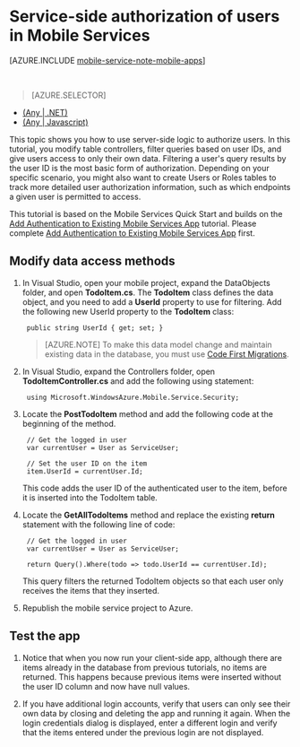 <properties
	pageTitle="Service-side authorization of users in a .NET backend mobile service | Windows Azure"
	description="Learn how to restrict access for authorize users in a .NET backend mobile service"
	services="mobile-services"
	documentationCenter="windows"
	authors="krisragh"
	manager="dwrede"
	editor=""/>

<tags
	ms.service="mobile-services"
	ms.date="12/09/2015"
	wacn.date=""/>

# Service-side authorization of users in Mobile Services

[AZURE.INCLUDE [mobile-service-note-mobile-apps](../includes/mobile-services-note-mobile-apps.md)]

&nbsp;
> [AZURE.SELECTOR]
- [(Any | .NET)](/documentation/articles/mobile-services-dotnet-backend-service-side-authorization)
- [(Any | Javascript)](/documentation/articles/mobile-services-javascript-backend-service-side-authorization)

This topic shows you how to use server-side logic to authorize users.  In this tutorial, you modify table controllers, filter queries based on user IDs, and give users access to only their own data. Filtering a user's query results by the user ID is the most basic form of authorization. Depending on your specific scenario, you might also want to create Users or Roles tables to track more detailed user authorization information, such as which endpoints a given user is permitted to access.

This tutorial is based on the Mobile Services Quick Start and builds on the [Add Authentication to Existing Mobile Services App] tutorial. Please complete [Add Authentication to Existing Mobile Services App] first.

## <a name="register-scripts"></a>Modify data access methods

1. In Visual Studio, open your mobile project, expand the DataObjects folder, and open **TodoItem.cs**. The **TodoItem** class defines the data object, and you need to add a **UserId** property to use for filtering. Add the following new UserId property to the **TodoItem** class:

		public string UserId { get; set; }

	>[AZURE.NOTE] To make this data model change and maintain existing data in the database, you must use [Code First Migrations](/documentation/articles/mobile-services-dotnet-backend-how-to-use-code-first-migrations).

2. In Visual Studio, expand the Controllers folder,  open **TodoItemController.cs** and add the following using statement:

		using Microsoft.WindowsAzure.Mobile.Service.Security;

3. Locate the **PostTodoItem** method and add the following code at the beginning of the method.

		// Get the logged in user
		var currentUser = User as ServiceUser;

		// Set the user ID on the item
		item.UserId = currentUser.Id;

	This code adds the user ID of the authenticated user to the item, before it is inserted into the TodoItem table.

4. Locate the **GetAllTodoItems** method and replace the existing **return** statement with the following line of code:

		// Get the logged in user
		var currentUser = User as ServiceUser;

		return Query().Where(todo => todo.UserId == currentUser.Id);

	This query filters the returned TodoItem objects so that each user only receives the items that they inserted.

5. Republish the mobile service project to Azure.


## <a name="test-app"></a>Test the app

1. Notice that when you now run your client-side app, although there are items already in the database from previous tutorials, no items are returned. This happens because previous items were inserted without the user ID column and now have null values.

2. If you have additional login accounts, verify that users can only see their own data by closing and deleting the app and running it again. When the login credentials dialog is displayed, enter a different login and verify that the items entered under the previous login are not displayed.



<!-- Anchors. -->
[Register server scripts]: #register-scripts
[Next Steps]:#next-steps

<!-- Images. -->

[3]: ./media/mobile-services-dotnet-backend-ios-authorize-users-in-scripts/mobile-quickstart-startup-ios.png

<!-- URLs. -->
[Add Authentication to Existing Mobile Services App]: /documentation/articles/mobile-services-dotnet-backend-ios-get-started-users 
